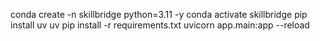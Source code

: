 conda create -n skillbridge python=3.11 -y
conda activate skillbridge
pip install uv
uv pip install -r requirements.txt
uvicorn app.main:app --reload